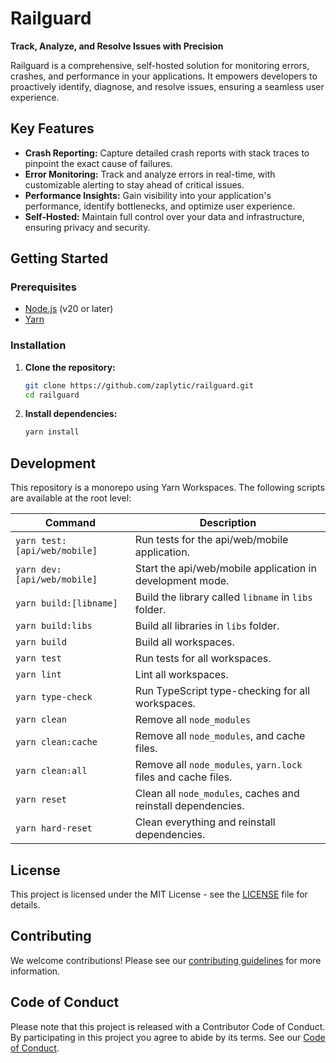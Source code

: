# Railguard

**Track, Analyze, and Resolve Issues with Precision**

Railguard is a comprehensive, self-hosted solution for monitoring errors, crashes, and performance in your applications. It empowers developers to proactively identify, diagnose, and resolve issues, ensuring a seamless user experience.

## Key Features

*   **Crash Reporting:** Capture detailed crash reports with stack traces to pinpoint the exact cause of failures.
*   **Error Monitoring:** Track and analyze errors in real-time, with customizable alerting to stay ahead of critical issues.
*   **Performance Insights:** Gain visibility into your application's performance, identify bottlenecks, and optimize user experience.
*   **Self-Hosted:** Maintain full control over your data and infrastructure, ensuring privacy and security.

## Getting Started

### Prerequisites

*   [Node.js](https://nodejs.org/) (v20 or later)
*   [Yarn](https://yarnpkg.com/)

### Installation

1.  **Clone the repository:**

    ```bash
    git clone https://github.com/zaplytic/railguard.git
    cd railguard
    ```

2.  **Install dependencies:**

    ```bash
    yarn install
    ```

## Development

This repository is a monorepo using Yarn Workspaces. The following scripts are available at the root level:

| Command                       | Description                                                    |
| ----------------------------- | -------------------------------------------------------------- |
| `yarn test:[api/web/mobile]`  | Run tests for the api/web/mobile application.                  |
| `yarn dev:[api/web/mobile]`   | Start the api/web/mobile application in development mode.      |
| `yarn build:[libname]`        | Build the library called `libname` in `libs` folder.           |
| `yarn build:libs`             | Build all libraries in `libs` folder.                          |
| `yarn build`                  | Build all workspaces.                                          |
| `yarn test`                   | Run tests for all workspaces.                                  |
| `yarn lint`                   | Lint all workspaces.                                           |
| `yarn type-check`             | Run TypeScript type-checking for all workspaces.               |
| `yarn clean`                  | Remove all `node_modules`                                      |
| `yarn clean:cache`            | Remove all `node_modules`, and cache files.                    |
| `yarn clean:all`              | Remove all `node_modules`, `yarn.lock` files and cache files.  |
| `yarn reset`                  | Clean all `node_modules`, caches and reinstall dependencies.   |
| `yarn hard-reset`             | Clean everything and reinstall dependencies.                   |

## License

This project is licensed under the MIT License - see the [LICENSE](LICENSE) file for details.

## Contributing

We welcome contributions! Please see our [contributing guidelines](CONTRIBUTING.md) for more information.

## Code of Conduct

Please note that this project is released with a Contributor Code of Conduct. By participating in this project you agree to abide by its terms. See our [Code of Conduct](CODE_OF_CONDUCT.md).
